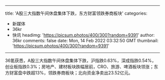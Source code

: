 
---
title: 'A股三大指数午间休盘集体下跌，东方财富领跌券商板块'
categories: 
 - 新媒体
 - 36kr
 - 快讯
headimg: 'https://picsum.photos/400/300?random=9391'
author: 36kr
comments: false
date: Mon, 14 Feb 2022 03:32:50 GMT
thumbnail: 'https://picsum.photos/400/300?random=9391'
---

<div>   
36氪获悉，A股三大指数午间休盘集体下跌，沪指跌0.63%，深成指跌0.54%，创业板指跌0.3%；房地产、建材板块跌幅居前，CRO、旅游、啤酒板块领涨；东方财富盘中跌超13%，领跌券商板块；北向资金净卖出23.52亿元。  
</div>
            